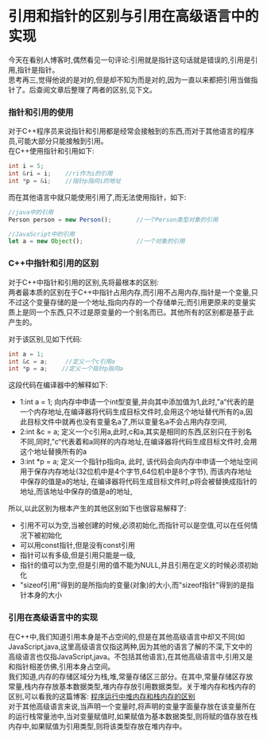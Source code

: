 # 引用和指针的区别与引用在高级语言中的实现

今天在看别人博客时,偶然看见一句评论:引用就是指针这句话就是错误的,引用是引用,指针是指针。  
思考再三,觉得他说的是对的,但是却不知为而是对的,因为一直以来都把引用当做指针了。后查阅文章后整理了两者的区别,见下文。

### 指针和引用的使用  

对于C++程序员来说指针和引用都是经常会接触到的东西,而对于其他语言的程序员,可能大部分只能接触到引用。  
在C++使用指针和引用如下:

``` c
int i = 5;
int &ri = i;    //ri作为i的引用
int *p = &i;    //指针p指向i的地址
```

而在其他语言中就只能使用引用了,而无法使用指针，如下:

``` javascript
//java中的引用
Person person = new Person();       //一个Person类型对象的引用

//JavaScript中的引用
let a = new Object();               //一个对象的引用
```

### C++中指针和引用的区别  

对于C++中指针和引用的区别,先将最根本的区别:  
两者最本质的区别在于C++中指针占用内存,而引用不占用内存,指针是一个变量,只不过这个变量存储的是一个地址,指向内存的一个存储单元;而引用更原来的变量实质上是同一个东西,只不过是原变量的一个别名而已。其他所有的区别都是基于此产生的。 

对于该区别,见如下代码:

``` c
int a = 1;
int &c = a;     //定义一个c引用a
int *p = a;    //定义一个指针p指向a
```

这段代码在编译器中的解释如下:
 * 1:int a = 1; 向内存中申请一个int型变量,并向其中添加值为1,此时,”a“代表的是一个内存地址,在编译器将代码生成目标文件时,会用这个地址替代所有的a,因此目标文件中就再也没有变量名a了,所以变量名a不会占用内存空间,
 * 2:int &c = a; 定义一个c引用a,此时,c和a,其实是相同的东西,区别只在于别名不同,同时,”c“代表着和a同样的内存地址,在编译器将代码生成目标文件时,会用这个地址替换所有的a
 * 3:int *p = a; 定义一个指针p指向a, 此时, 该代码会向内存中申请一个地址空间用于保存内存地址(32位机中是4个字节,64位机中是8个字节), 而该内存地址中保存的值是a的地址, 在编译器将代码生成目标文件时,p将会被替换成指针的地址,而该地址中保存的值是a的地址,

所以,以此区别为根本产生的其他区别如下也很容易解释了:
 * 引用不可以为空,当被创建的时候,必须初始化,而指针可以是空值,可以在任何情况下被初始化
 * 可以用const指针,但是没有const引用
 * 指针可以有多级,但是引用只能是一级,
 * 指针的值可以为空,但是引用的值不能为NULL,并且引用在定义的时候必须初始化
 * "sizeof引用"得到的是所指向的变量(对象)的大小,而"sizeof指针"得到的是指针本身的大小

### 引用在高级语言中的实现

在C++中,我们知道引用本身是不占空间的,但是在其他高级语言中却又不同(如JavaScript,java,这里高级语言仅指这两种,因为其他的语言了解的不深,下文中的高级语言也仅指JavaScript,java。不包括其他语言),在其他高级语言中,引用又是和指针相差仿佛,引用本身占空间。  
我们知道,内存的存储区域分为栈,堆,常量存储区三部分。在其中,常量存储区存放常量,栈内存存放基本数据类型,堆内存存放引用数据类型。关于堆内存和栈内存的区别,可以看我的这篇博客:
[程序运行中堆内存和栈内存的区别]("https://github.com/StrongDwarf/learning-notes/blob/master/时间分类/2018/11月/程序运行中堆内存与栈内存的区别.md")  
对于其他高级语言来说,当声明一个变量时,将声明的变量字面量存放在该变量所在的运行栈常量池中,当对变量赋值时,如果赋值为基本数据类型,则将赋的值存放在栈内存中,如果赋值为引用类型,则将该类型存放在堆内存中。 

